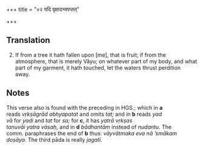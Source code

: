+++
title = "०२ यदि वृक्षादभ्यपप्तत्"

+++
## Translation
2. If from a tree it hath fallen upon \[me\], that is fruit; if from the  
atmosphere, that is merely Vāyu; on whatever part of my body, and what  
part of my garment, it hath touched, let the waters thrust perdition  
away.

## Notes
This verse also is found with the preceding in HGS.; which in **a**  
reads *vṛkṣāgrād abhyapatat* and omits *tat;* and in **b** reads *yad  
vā* for *yadi* and *tat* for *sa;* for **c**, it has *yatrā vṛkṣas  
tanuvāi yatra vāsaḥ*, and in **d** *bādhantām* instead of *nudantu*. The  
comm. paraphrases the end of **b** thus: *vāyvātmaka eva nā ’smākam  
doṣāya*. The third pāda is really *jagatī*.

